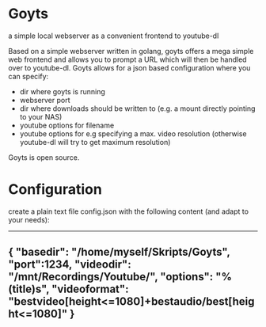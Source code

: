 # Goyts
a simple local webserver as a convenient frontend to youtube-dl

Based on a simple webserver written in golang, goyts offers a mega simple web frontend and allows you to prompt a URL which will then be handled over to youtube-dl. 
Goyts allows for a json based configuration where you can specify:
* dir where goyts is running
* webserver port
* dir where downloads should be written to (e.g. a mount directly pointing to your NAS)
* youtube options for filename
* youtube options for e.g specifying a max. video resolution (otherwise youtube-dl will try to get maximum resolution)

Goyts is open source.

# Configuration
create a plain text file config.json with the following content (and adapt to your needs):

---
{
        "basedir": "/home/myself/Skripts/Goyts",
        "port":1234,
        "videodir": "/mnt/Recordings/Youtube/",
        "options": "%(title)s",
        "videoformat": "bestvideo[height<=1080]+bestaudio/best[height<=1080]"
}
---
